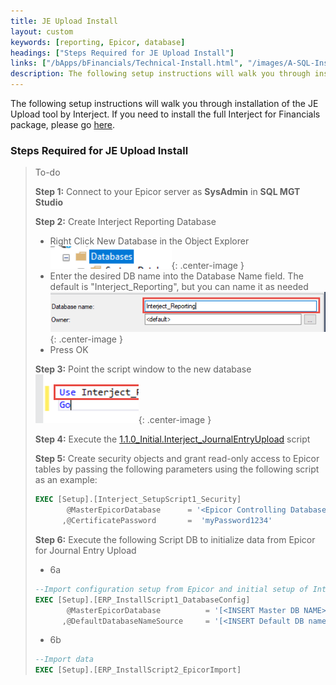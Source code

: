 ```yaml
---
title: JE Upload Install
layout: custom
keywords: [reporting, Epicor, database]
headings: ["Steps Required for JE Upload Install"]
links: ["/bApps/bFinancials/Technical-Install.html", "/images/A-SQL-Installation/newDB.png", "/images/A-SQL-Installation/01.png", "/images/A-SQL-Installation/MgtStudioPointTo.png", "https://drive.google.com/file/d/10Gxxb4mjKxWpl0v49x1IWK97w6xm-EKV/view?usp=sharing"]
description: The following setup instructions will walk you through installation of the JE Upload tool by Interject.
---
```


The following setup instructions will walk you through installation of the JE Upload tool by Interject. If you need to install the full Interject for Financials package, please go [here](/bApps/bFinancials/Technical-Install.html).

### Steps Required for JE Upload Install

> To-do
>
> **Step 1:** Connect to your Epicor server as **SysAdmin** in **SQL MGT Studio**
>
> **Step 2:** Create Interject Reporting Database
>
> - Right Click New Database in the Object Explorer
>   ![New database](/images/A-SQL-Installation/newDB.png){: .center-image }
> - Enter the desired DB name into the Database Name field. The default is "Interject_Reporting", but you can name it as needed
>   ![New database](/images/A-SQL-Installation/01.png){: .center-image }
> - Press OK
>
> **Step 3:** Point the script window to the new database
> ![Mgt Studio Point](/images/A-SQL-Installation/MgtStudioPointTo.png){: .center-image }
>
> **Step 4:** Execute the [1.1.0_Initial.Interject_JournalEntryUpload](https://drive.google.com/file/d/10Gxxb4mjKxWpl0v49x1IWK97w6xm-EKV/view?usp=sharing) script
>
> **Step 5:** Create security objects and grant read-only access to Epicor tables by passing the following parameters using the following script as an example:
>
> ```SQL
> EXEC [Setup].[Interject_SetupScript1_Security]
>        @MasterEpicorDatabase      = '<Epicor Controlling Database Name>'
>       ,@CertificatePassword       =  'myPassword1234'
> ```
>
> **Step 6:** Execute the following Script DB to initialize data from Epicor for Journal Entry Upload
>
> - 6a
>
> ```SQL
> --Import configuration setup from Epicor and initial setup of Interject
> EXEC [Setup].[ERP_InstallScript1_DatabaseConfig]
>        @MasterEpicorDatabase          = '[<INSERT Master DB NAME>]'
>       ,@DefaultDatabaseNameSource     = '[<INSERT Default DB name>]'
> ```
>
> - 6b
>
> ```SQL
> --Import data
> EXEC [Setup].[ERP_InstallScript2_EpicorImport]
> ```
